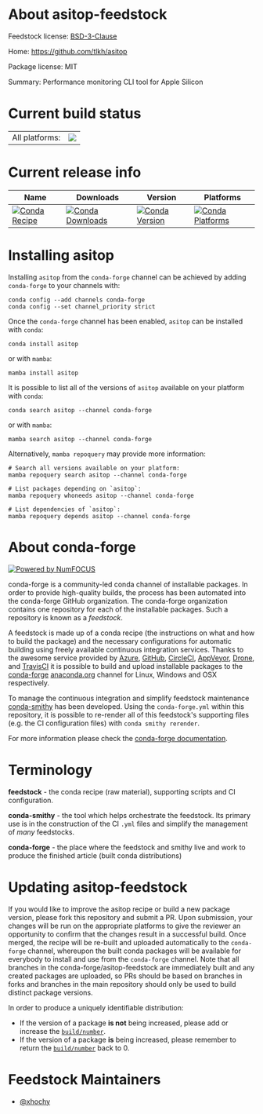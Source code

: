 About asitop-feedstock
======================

Feedstock license: [BSD-3-Clause](https://github.com/conda-forge/asitop-feedstock/blob/main/LICENSE.txt)

Home: https://github.com/tlkh/asitop

Package license: MIT

Summary: Performance monitoring CLI tool for Apple Silicon

Current build status
====================


<table><tr><td>All platforms:</td>
    <td>
      <a href="https://dev.azure.com/conda-forge/feedstock-builds/_build/latest?definitionId=21271&branchName=main">
        <img src="https://dev.azure.com/conda-forge/feedstock-builds/_apis/build/status/asitop-feedstock?branchName=main">
      </a>
    </td>
  </tr>
</table>

Current release info
====================

| Name | Downloads | Version | Platforms |
| --- | --- | --- | --- |
| [![Conda Recipe](https://img.shields.io/badge/recipe-asitop-green.svg)](https://anaconda.org/conda-forge/asitop) | [![Conda Downloads](https://img.shields.io/conda/dn/conda-forge/asitop.svg)](https://anaconda.org/conda-forge/asitop) | [![Conda Version](https://img.shields.io/conda/vn/conda-forge/asitop.svg)](https://anaconda.org/conda-forge/asitop) | [![Conda Platforms](https://img.shields.io/conda/pn/conda-forge/asitop.svg)](https://anaconda.org/conda-forge/asitop) |

Installing asitop
=================

Installing `asitop` from the `conda-forge` channel can be achieved by adding `conda-forge` to your channels with:

```
conda config --add channels conda-forge
conda config --set channel_priority strict
```

Once the `conda-forge` channel has been enabled, `asitop` can be installed with `conda`:

```
conda install asitop
```

or with `mamba`:

```
mamba install asitop
```

It is possible to list all of the versions of `asitop` available on your platform with `conda`:

```
conda search asitop --channel conda-forge
```

or with `mamba`:

```
mamba search asitop --channel conda-forge
```

Alternatively, `mamba repoquery` may provide more information:

```
# Search all versions available on your platform:
mamba repoquery search asitop --channel conda-forge

# List packages depending on `asitop`:
mamba repoquery whoneeds asitop --channel conda-forge

# List dependencies of `asitop`:
mamba repoquery depends asitop --channel conda-forge
```


About conda-forge
=================

[![Powered by
NumFOCUS](https://img.shields.io/badge/powered%20by-NumFOCUS-orange.svg?style=flat&colorA=E1523D&colorB=007D8A)](https://numfocus.org)

conda-forge is a community-led conda channel of installable packages.
In order to provide high-quality builds, the process has been automated into the
conda-forge GitHub organization. The conda-forge organization contains one repository
for each of the installable packages. Such a repository is known as a *feedstock*.

A feedstock is made up of a conda recipe (the instructions on what and how to build
the package) and the necessary configurations for automatic building using freely
available continuous integration services. Thanks to the awesome service provided by
[Azure](https://azure.microsoft.com/en-us/services/devops/), [GitHub](https://github.com/),
[CircleCI](https://circleci.com/), [AppVeyor](https://www.appveyor.com/),
[Drone](https://cloud.drone.io/welcome), and [TravisCI](https://travis-ci.com/)
it is possible to build and upload installable packages to the
[conda-forge](https://anaconda.org/conda-forge) [anaconda.org](https://anaconda.org/)
channel for Linux, Windows and OSX respectively.

To manage the continuous integration and simplify feedstock maintenance
[conda-smithy](https://github.com/conda-forge/conda-smithy) has been developed.
Using the ``conda-forge.yml`` within this repository, it is possible to re-render all of
this feedstock's supporting files (e.g. the CI configuration files) with ``conda smithy rerender``.

For more information please check the [conda-forge documentation](https://conda-forge.org/docs/).

Terminology
===========

**feedstock** - the conda recipe (raw material), supporting scripts and CI configuration.

**conda-smithy** - the tool which helps orchestrate the feedstock.
                   Its primary use is in the construction of the CI ``.yml`` files
                   and simplify the management of *many* feedstocks.

**conda-forge** - the place where the feedstock and smithy live and work to
                  produce the finished article (built conda distributions)


Updating asitop-feedstock
=========================

If you would like to improve the asitop recipe or build a new
package version, please fork this repository and submit a PR. Upon submission,
your changes will be run on the appropriate platforms to give the reviewer an
opportunity to confirm that the changes result in a successful build. Once
merged, the recipe will be re-built and uploaded automatically to the
`conda-forge` channel, whereupon the built conda packages will be available for
everybody to install and use from the `conda-forge` channel.
Note that all branches in the conda-forge/asitop-feedstock are
immediately built and any created packages are uploaded, so PRs should be based
on branches in forks and branches in the main repository should only be used to
build distinct package versions.

In order to produce a uniquely identifiable distribution:
 * If the version of a package **is not** being increased, please add or increase
   the [``build/number``](https://docs.conda.io/projects/conda-build/en/latest/resources/define-metadata.html#build-number-and-string).
 * If the version of a package **is** being increased, please remember to return
   the [``build/number``](https://docs.conda.io/projects/conda-build/en/latest/resources/define-metadata.html#build-number-and-string)
   back to 0.

Feedstock Maintainers
=====================

* [@xhochy](https://github.com/xhochy/)

